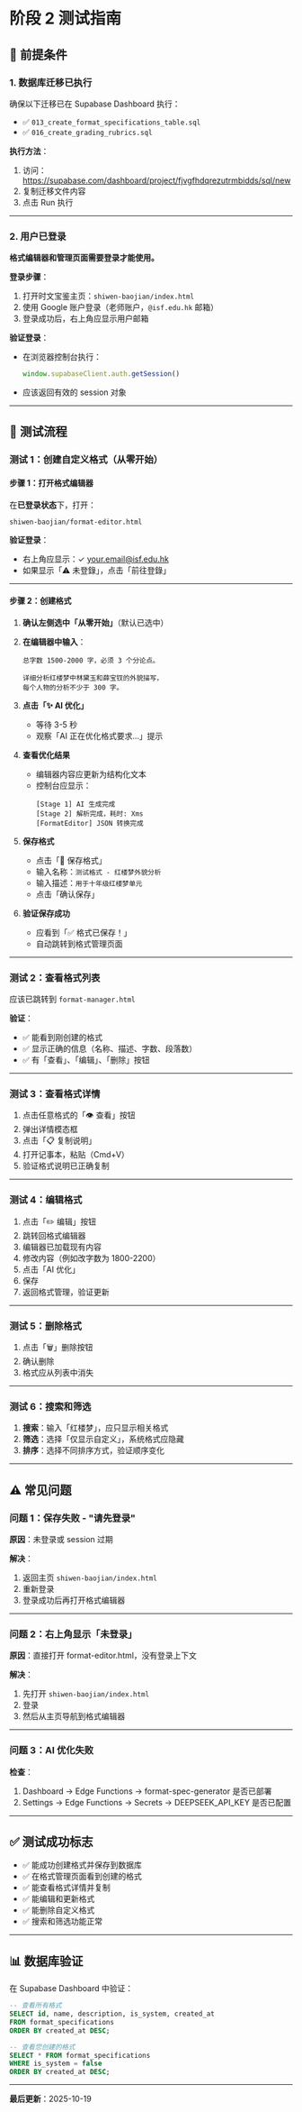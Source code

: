 # 阶段 2 测试指南

## 🔐 前提条件

### 1. 数据库迁移已执行

确保以下迁移已在 Supabase Dashboard 执行：

- ✅ `013_create_format_specifications_table.sql`
- ✅ `016_create_grading_rubrics.sql`

**执行方法**：
1. 访问：https://supabase.com/dashboard/project/fjvgfhdqrezutrmbidds/sql/new
2. 复制迁移文件内容
3. 点击 Run 执行

---

### 2. 用户已登录

**格式编辑器和管理页面需要登录才能使用。**

**登录步骤**：
1. 打开时文宝鉴主页：`shiwen-baojian/index.html`
2. 使用 Google 账户登录（老师账户，`@isf.edu.hk` 邮箱）
3. 登录成功后，右上角应显示用户邮箱

**验证登录**：
- 在浏览器控制台执行：
  ```javascript
  window.supabaseClient.auth.getSession()
  ```
- 应该返回有效的 session 对象

---

## 🧪 测试流程

### 测试 1：创建自定义格式（从零开始）

#### 步骤 1：打开格式编辑器

在**已登录状态**下，打开：
```
shiwen-baojian/format-editor.html
```

**验证登录**：
- 右上角应显示：✓ your.email@isf.edu.hk
- 如果显示「⚠️ 未登錄」，点击「前往登錄」

---

#### 步骤 2：创建格式

1. **确认左侧选中「从零开始」**（默认已选中）

2. **在编辑器中输入**：
   ```
   总字数 1500-2000 字，必须 3 个分论点。
   
   详细分析红楼梦中林黛玉和薛宝钗的外貌描写，
   每个人物的分析不少于 300 字。
   ```

3. **点击「✨ AI 优化」**
   - 等待 3-5 秒
   - 观察「AI 正在优化格式要求...」提示

4. **查看优化结果**
   - 编辑器内容应更新为结构化文本
   - 控制台应显示：
     ```
     [Stage 1] AI 生成完成
     [Stage 2] 解析完成，耗时: Xms
     [FormatEditor] JSON 转换完成
     ```

5. **保存格式**
   - 点击「💾 保存格式」
   - 输入名称：`测试格式 - 红楼梦外貌分析`
   - 输入描述：`用于十年级红楼梦单元`
   - 点击「确认保存」

6. **验证保存成功**
   - 应看到「✅ 格式已保存！」
   - 自动跳转到格式管理页面

---

### 测试 2：查看格式列表

应该已跳转到 `format-manager.html`

**验证**：
- ✅ 能看到刚创建的格式
- ✅ 显示正确的信息（名称、描述、字数、段落数）
- ✅ 有「查看」、「编辑」、「删除」按钮

---

### 测试 3：查看格式详情

1. 点击任意格式的「👁️ 查看」按钮
2. 弹出详情模态框
3. 点击「📋 复制说明」
4. 打开记事本，粘贴（Cmd+V）
5. 验证格式说明已正确复制

---

### 测试 4：编辑格式

1. 点击「✏️ 编辑」按钮
2. 跳转回格式编辑器
3. 编辑器已加载现有内容
4. 修改内容（例如改字数为 1800-2200）
5. 点击「AI 优化」
6. 保存
7. 返回格式管理，验证更新

---

### 测试 5：删除格式

1. 点击「🗑️」删除按钮
2. 确认删除
3. 格式应从列表中消失

---

### 测试 6：搜索和筛选

1. **搜索**：输入「红楼梦」，应只显示相关格式
2. **筛选**：选择「仅显示自定义」，系统格式应隐藏
3. **排序**：选择不同排序方式，验证顺序变化

---

## ⚠️ 常见问题

### 问题 1：保存失败 - "请先登录"

**原因**：未登录或 session 过期

**解决**：
1. 返回主页 `shiwen-baojian/index.html`
2. 重新登录
3. 登录成功后再打开格式编辑器

---

### 问题 2：右上角显示「未登录」

**原因**：直接打开 format-editor.html，没有登录上下文

**解决**：
1. 先打开 `shiwen-baojian/index.html`
2. 登录
3. 然后从主页导航到格式编辑器

---

### 问题 3：AI 优化失败

**检查**：
1. Dashboard → Edge Functions → format-spec-generator 是否已部署
2. Settings → Edge Functions → Secrets → DEEPSEEK_API_KEY 是否已配置

---

## ✅ 测试成功标志

- ✅ 能成功创建格式并保存到数据库
- ✅ 在格式管理页面看到创建的格式
- ✅ 能查看格式详情并复制
- ✅ 能编辑和更新格式
- ✅ 能删除自定义格式
- ✅ 搜索和筛选功能正常

---

## 📊 数据库验证

在 Supabase Dashboard 中验证：

```sql
-- 查看所有格式
SELECT id, name, description, is_system, created_at 
FROM format_specifications
ORDER BY created_at DESC;

-- 查看您创建的格式
SELECT * FROM format_specifications 
WHERE is_system = false
ORDER BY created_at DESC;
```

---

**最后更新**：2025-10-19

